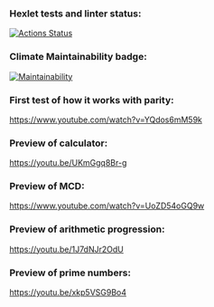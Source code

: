 ### Hexlet tests and linter status:
[![Actions Status](https://github.com/Shi0-X/fullstack-project-98/actions/workflows/hexlet-check.yml/badge.svg)](https://github.com/Shi0-X/fullstack-project-98/actions)


### Climate Maintainability badge:

[![Maintainability](https://api.codeclimate.com/v1/badges/5458039c6b4cb1634031/maintainability)](https://codeclimate.com/github/Shi0-X/fullstack-project-98/maintainability)

### First test of how it works with parity:

https://www.youtube.com/watch?v=YQdos6mM59k

### Preview of calculator:

https://youtu.be/UKmGgq8Br-g

### Preview of MCD:

https://www.youtube.com/watch?v=UoZD54oGQ9w

### Preview of arithmetic progression:

https://youtu.be/1J7dNJr2OdU

### Preview of prime numbers:

https://youtu.be/xkp5VSG9Bo4